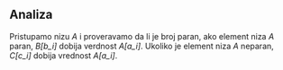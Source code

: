 ## Analiza
Pristupamo nizu *A* i proveravamo da li je broj paran, ako element niza *A* paran, *B[b_i]* dobija verdnost *A[a_i]*. Ukoliko je element niza *A* neparan, *C[c_i]* dobija vrednost *A[a_i]*.
